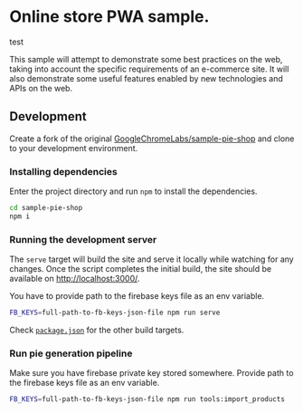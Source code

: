 # Online store PWA sample.
test

This sample will attempt to demonstrate some best practices on the web, taking
into account the specific requirements of an e-commerce site. It will also
demonstrate some useful features enabled by new technologies and APIs on the
web.

## Development

Create a fork of the original
[GoogleChromeLabs/sample-pie-shop](https://github.com/GoogleChromeLabs/sample-pie-shop)
and clone to your development environment.

### Installing dependencies

Enter the project directory and run `npm` to install the dependencies.

```sh
cd sample-pie-shop
npm i
```

### Running the development server

The `serve` target will build the site and serve it locally while watching for
any changes. Once the script completes the initial build, the site should be
available on <http://localhost:3000/>.

You have to provide path to the firebase keys file as an env variable.

```sh
FB_KEYS=full-path-to-fb-keys-json-file npm run serve
```

Check [`package.json`](package.json) for the other build targets.

### Run pie generation pipeline

Make sure you have firebase private key stored somewhere. Provide path
to the firebase keys file as an env variable.

```sh
FB_KEYS=full-path-to-fb-keys-json-file npm run tools:import_products
```
